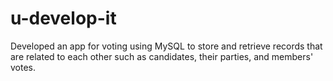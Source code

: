 # u-develop-it
Developed an app for voting using MySQL to store and retrieve records that are related to each other such as candidates, their parties, and members' votes.
